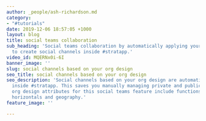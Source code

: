 ```yaml
---
author: _people/ash-richardson.md
category:
- "#tutorials"
date: 2019-12-06 18:57:05 +1000
layout: blog
title: social teams collaboration
sub_heading: 'Social teams collaboration by automatically applying your org design
  to create social channels inside #stratapp.'
video_id: MQERNx0i-6I
banner_image: ''
slug: social channels based on your org design
seo_title: social channels based on your org design
seo_description: 'Social channels based on your org design are automatically created
  inside #stratapp. This saves you manually managing private and public groups. The
  org design attributes for this social teams feature include functions, verticals,
  horizontals and geography.'
feature_image: ''

---
```

